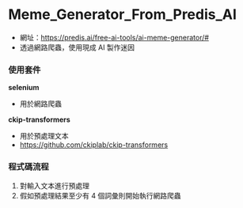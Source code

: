 # Meme_Generator_From_Predis_AI

-   網址：https://predis.ai/free-ai-tools/ai-meme-generator/#
-   透過網路爬蟲，使用現成 AI 製作迷因

### 使用套件

**selenium**

-   用於網路爬蟲

**ckip-transformers**

-   用於預處理文本
-   https://github.com/ckiplab/ckip-transformers

### 程式碼流程

1. 對輸入文本進行預處理
2. 假如預處理結果至少有 4 個詞彙則開始執行網路爬蟲
